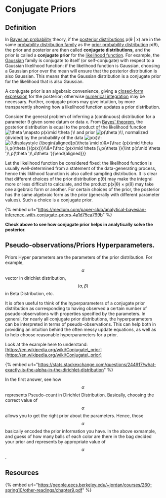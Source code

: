 # Conjugate Priors

## Definition

In [Bayesian probability](https://en.wikipedia.org/wiki/Bayesian\_probability) theory, if the [posterior distributions](https://en.wikipedia.org/wiki/Posterior\_probability) p(θ | x) are in the same [probability distribution family](https://en.wikipedia.org/wiki/List\_of\_probability\_distributions) as the [prior probability distribution](https://en.wikipedia.org/wiki/Prior\_probability\_distribution) p(θ), the prior and posterior are then called **conjugate distributions,** and the prior is called a **conjugate prior** for the [likelihood function](https://en.wikipedia.org/wiki/Likelihood\_function). For example, the [Gaussian](https://en.wikipedia.org/wiki/Normal\_distribution) family is conjugate to itself (or self-conjugate) with respect to a Gaussian likelihood function: if the likelihood function is Gaussian, choosing a Gaussian prior over the mean will ensure that the posterior distribution is also Gaussian. This means that the Gaussian distribution is a conjugate prior for the likelihood that is also Gaussian.

A conjugate prior is an algebraic convenience, giving a [closed-form expression](https://en.wikipedia.org/wiki/Closed-form\_expression) for the posterior; otherwise [numerical integration](https://en.wikipedia.org/wiki/Numerical\_integration) may be necessary. Further, conjugate priors may give intuition, by more transparently showing how a likelihood function updates a prior distribution.

Consider the general problem of inferring a (continuous) distribution for a parameter θ given some datum or data x. From [Bayes' theorem](https://en.wikipedia.org/wiki/Bayes'\_theorem), the posterior distribution is equal to the product of the likelihood function ![\theta \mapsto p(x\mid \theta )\\!](https://wikimedia.org/api/rest\_v1/media/math/render/svg/96dfc31ae08ab5d02db0d99cef8b327f1f839164) and prior ![p(\theta )\\!](https://wikimedia.org/api/rest\_v1/media/math/render/svg/980b1be0ef55b780d356c0e862e0201d85cb83a7), normalized (divided) by the probability of the data ![p(x)\\!](https://wikimedia.org/api/rest\_v1/media/math/render/svg/f6443aa49b219e538b727f7fbdf10194d4225ba9):![{\displaystyle {\begin{aligned}p(\theta \mid x)&={\frac {p(x\mid \theta )\\,p(\theta )}{p(x)\}}\\\\&={\frac {p(x\mid \theta )\\,p(\theta )}{\int p(x\mid \theta ')\\,p(\theta ')\\,d\theta '\}}\end{aligned\}}}](https://wikimedia.org/api/rest\_v1/media/math/render/svg/5e63aab92e95d8738f27c1ba7a61d8aba90359e3)

Let the likelihood function be considered fixed; the likelihood function is usually well-determined from a statement of the data-generating process, hence this liklihood faunction is also called sampling distribution. It is clear that different choices of the prior distribution p(θ) may make the integral more or less difficult to calculate, and the product p(x|θ) × p(θ) may take one algebraic form or another. For certain choices of the prior, the posterior has the same algebraic form as the prior (generally with different parameter values). Such a choice is a conjugate prior.

{% embed url="https://medium.com/paper-club/analytical-bayesian-inference-with-conjugate-priors-4a1d75ca799b" %}

**Check above to see how conjugate prior helps in analytically solve the posterior.**&#x20;

## Pseudo-observations/Priors Hyperparameters.

Priors Hyper parameters are the parameters of the prior distribution. For example, $$\alpha$$vector in dirichlet distribution, $$(\alpha, \beta)$$in Beta Distribution, etc.&#x20;

It is often useful to think of the hyperparameters of a conjugate prior distribution as corresponding to having observed a certain number of pseudo-observations with properties specified by the parameters.  In general, for nearly all conjugate prior distributions, the hyperparameters can be interpreted in terms of pseudo-observations. This can help both in providing an intuition behind the often messy update equations, as well as to help choose reasonable hyperparameters for a prior.

Look at the example here to understand: [https://en.wikipedia.org/wiki/Conjugate\_prior](https://en.wikipedia.org/wiki/Conjugate\_prior)

{% embed url="https://stats.stackexchange.com/questions/244917/what-exactly-is-the-alpha-in-the-dirichlet-distribution" %}

In the first answer, see how $$\alpha$$ represents Pseudo-count in Dirichlet Distribution. Basically, choosing the correct value of $$\alpha$$allows you to get the right prior about the parameters. Hence, those $$\alpha$$basically encoded the prior information you have. In the above exmample, and guess of how many balls of each color are there in the bag decided your prior and represents by appropriate value of $$\alpha$$. &#x20;

## Resources

{% embed url="https://people.eecs.berkeley.edu/~jordan/courses/260-spring10/other-readings/chapter9.pdf" %}

